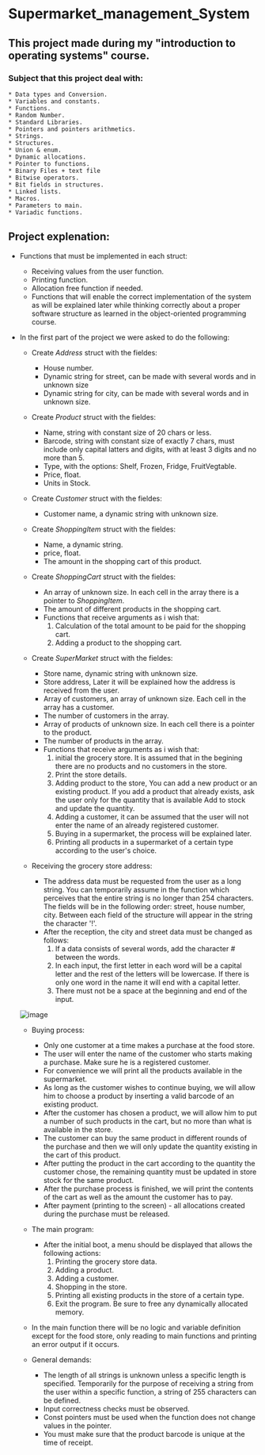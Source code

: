 # Supermarket_management_System

## This project made during my "introduction to operating systems" course.

### Subject that this project deal with:
    * Data types and Conversion.
    * Variables and constants.
    * Functions. 
    * Random Number.
    * Standard Libraries.
    * Pointers and pointers arithmetics.
    * Strings.
    * Structures.
    * Union & enum.
    * Dynamic allocations.
    * Pointer to functions.
    * Binary Files + text file
    * Bitwise operators.
    * Bit fields in structures.
    * Linked lists.
	* Macros.
    * Parameters to main.
    * Variadic functions.
    
## Project explenation:

* Functions that must be implemented in each struct:
    * Receiving values from the user function.
    * Printing function.
    * Allocation free function if needed.
    * Functions that will enable the correct implementation of the system as 
      will be explained later while thinking correctly about a proper software 
      structure as learned in the object-oriented programming course.
      
* In the first part of the project we were asked to do the following:
    * Create _Address_ struct with the fieldes:
    	- House number.
    	- Dynamic string for street, can be made with several words and in unknown size
    	- Dynamic string for city, can be made with several words and in unknown size.
      
    * Create _Product_ struct with the fieldes:
    	- Name, string with constant size of 20 chars or less.
    	- Barcode, string with constant size of exactly 7 chars, must include only capital 		  latters and digits, with at least 3 digits and no more than 5.
    	- Type, with the options: Shelf, Frozen, Fridge, FruitVegtable.
    	- Price, float.
    	- Units in Stock. 
    
    * Create _Customer_ struct with the fieldes:
    	- Customer name, a dynamic string with unknown size.
    
    * Create _ShoppingItem_ struct with the fieldes:
    	- Name, a dynamic string.
    	- price, float.
    	- The amount in the shopping cart of this product.
    
    * Create _ShoppingCart_ struct with the fieldes:
    	- An array of unknown size. In each cell in the array there is a pointer to 			  _ShoppingItem_.
    	- The amount of different products in the shopping cart.
    	- Functions that receive arguments as i wish that:
    		1. Calculation of the total amount to be paid for the shopping cart.
    		2. Adding a product to the shopping cart.  
    
    * Create _SuperMarket_ struct with the fieldes:
    	- Store name, dynamic string with unknown size.
    	- Store address, Later it will be explained how the address is received from the user.
    	- Array of customers, an array of unknown size. Each cell in the array has a customer.
    	- The number of customers in the array.
    	- Array of products of unknown size. In each cell there is a pointer to the product.
    	- The number of products in the array.
    	- Functions that receive arguments as i wish that:
    		1. initial the grocery store. It is assumed that in the begining there are no 			   products and no customers in the store.
    		2. Print the store details.
    		3. Adding product to the store, You can add a new product or an existing 			   product. If you add a product that already exists, ask the user only for the 		   quantity that is available Add to stock and update the quantity.
    		4. Adding a customer, it can be assumed that the user will not enter the name of 		    an already registered customer.
    		5. Buying in a supermarket, the process will be explained later.
    		6. Printing all products in a supermarket of a certain type according to the 			   user's choice.
    		
    * Receiving the grocery store address:
    	- The address data must be requested from the user as a long string. You can temporarily 	   assume in the function which perceives that the entire string is no longer than 254 		  characters. The fields will be in the following order: street, house number, city. 		  Between each field of the structure will appear in the string the character '!'.
    	- After the reception, the city and street data must be changed as follows:
    		1. If a data consists of several words, add the character # between the words.
    		2. In each input, the first letter in each word will be a capital letter and the 		    rest of the letters will be lowercase. If there is only one word in the name 		    it will end with a capital letter.
    		3. There must not be a space at the beginning and end of the input.
    	
	![image](https://user-images.githubusercontent.com/100000990/209677673-d11a4dc2-3ab2-4ecf-8f37-fe6ee70c5f76.png)

    * Buying process:
    	- Only one customer at a time makes a purchase at the food store.
    	- The user will enter the name of the customer who starts making a purchase. Make sure 		  he is a registered customer.
    	- For convenience we will print all the products available in the supermarket.
    	- As long as the customer wishes to continue buying, we will allow him to choose a 		  product by inserting a valid barcode of an existing product.
    	- After the customer has chosen a product, we will allow him to put a number of such 		  products in the cart, but no more than what is available in the store.
    	- The customer can buy the same product in different rounds of the purchase and then we 	  will only update the quantity existing in the cart of this product.
    	- After putting the product in the cart according to the quantity the customer chose, 		  the remaining quantity must be updated in store stock for the same product.
    	- After the purchase process is finished, we will print the contents of the cart as well 	   as the amount the customer has to pay.
    	- After payment (printing to the screen) - all allocations created during the purchase 		  must be released.
    
    * The main program:
    	- After the initial boot, a menu should be displayed that allows the following actions:
    		1. Printing the grocery store data.
    		2. Adding a product.
    		3. Adding a customer.
    		4. Shopping in the store.
    		5. Printing all existing products in the store of a certain type.
    		6. Exit the program. Be sure to free any dynamically allocated memory.

    * In the main function there will be no logic and variable definition except for the food 	       store, only reading to main functions and printing an error output if it occurs.
    
    * General demands:
    	- The length of all strings is unknown unless a specific length is specified. 			  Temporarily for the purpose of receiving a string from the user within a specific 		  function, a string of 255 characters can be defined.
    	- Input correctness checks must be observed.
    	- Const pointers must be used when the function does not change values in the pointer.
    	- You must make sure that the product barcode is unique at the time of receipt.
    

  
